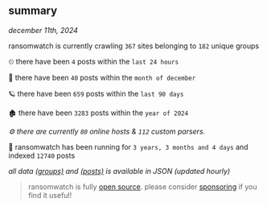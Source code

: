 
## summary
_december 11th, 2024_

ransomwatch is currently crawling `367` sites belonging to `182` unique groups

⏲ there have been `4` posts within the `last 24 hours`

🦈 there have been `40` posts within the `month of december`

🪐 there have been `659` posts within the `last 90 days`

🏚 there have been `3283` posts within the `year of 2024`

_⚙️ there are currently `80` online hosts & `112` custom parsers._

🦕 ransomwatch has been running for `3 years, 3 months and 4 days` and indexed `12740` posts

_all data  [(groups)](http://ransomwhat.telemetry.ltd/groups) and [(posts)](http://ransomwhat.telemetry.ltd/posts) is available in JSON (updated hourly)_

> ransomwatch is fully [open source](https://github.com/joshhighet/ransomwatch#ransomwatch--). please consider [sponsoring](https://github.com/sponsors/joshhighet) if you find it useful!
